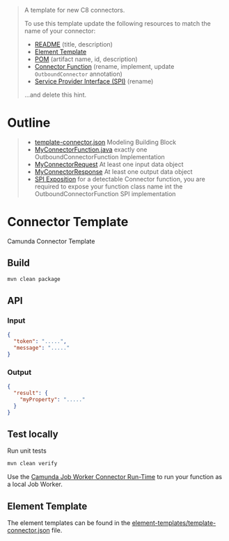 > A template for new C8 connectors.
>
> To use this template update the following resources to match the name of your connector:
>
> * [README](./README.md) (title, description)
> * [Element Template](./element-templates/template-connector.json)
> * [POM](./pom.xml) (artifact name, id, description)
> * [Connector Function](./src/main/java/io/camunda/connector/MyConnectorFunction.java) (rename, implement, update `OutboundConnector` annotation)
> * [Service Provider Interface (SPI)](./src/main/resources/META-INF/services/io.camunda.connector.api.ConnectorFunction#L1) (rename)
>
> ...and delete this hint.
# Outline

> * [template-connector.json](element-templates/template-connector.json) Modeling Building Block
> * [MyConnectorFunction.java](src/main/java/io/camunda/connector/MyConnectorFunction.java) exactly one OutboundConnectorFunction Implementation
> * [MyConnectorRequest](src/main/java/io/camunda/connector/MyConnectorRequest.java) At least one input data object
> * [MyConnectorResponse](src/main/java/io/camunda/connector/MyConnectorResult.java) At least one output data object
> * [SPI Exposition](src/main/resources/META-INF/services/io.camunda.connector.api.outbound.OutboundConnectorFunction) for a detectable Connector function, you are required to expose your function class name int the OutboundConnectorFunction SPI implementation

# Connector Template

Camunda Connector Template

## Build

```bash
mvn clean package
```

## API

### Input

```json
{
  "token": ".....",
  "message": "....."
}
```

### Output

```json
{
  "result": {
    "myProperty": "....."
  }
}
```

## Test locally

Run unit tests

```bash
mvn clean verify
```

Use the [Camunda Job Worker Connector Run-Time](https://github.com/camunda/connector-framework/tree/main/runtime-job-worker) to run your function as a local Job Worker.

## Element Template

The element templates can be found in the [element-templates/template-connector.json](element-templates/template-connector.json) file.
